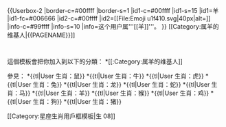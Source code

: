 {{Userbox-2
|border-c=#00ffff
|border-s=1
|id1-c=#00ffff
|id1-s=15
|id1=羊
|id1-fc=#006666
|id2-c=#00ffff
|id2=[[File:Emoji u1f410.svg|40px|alt=]]
|info-c=#99ffff
|info-s=10
|info=这个用户属'''[[羊]]'''。
}}
<includeonly>[[Category:属羊的维基人|{{PAGENAME}}]]</includeonly>
<noinclude>
<p style="clear: both; padding-top: 2em">
這個模板會把你加入到以下的分類：
*[[:Category:属羊的维基人]]

參見：
*{{tl|User 生肖：鼠}}
*{{tl|User 生肖：牛}}
*{{tl|User 生肖：虎}}
*{{tl|User 生肖：兔}}
*{{tl|User 生肖：龙}}
*{{tl|User 生肖：蛇}}
*{{tl|User 生肖：马}}
*{{tl|User 生肖：羊}}
*{{tl|User 生肖：猴}}
*{{tl|User 生肖：鸡}}
*{{tl|User 生肖：狗}}
*{{tl|User 生肖：猪}}
</p>

[[Category:星座生肖用戶框模板|生 08]]
</noinclude>
